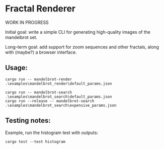 # Fractal Renderer

WORK IN PROGRESS

Initial goal:  write a simple CLI for generating high-quality images of the mandelbrot set.

Long-term goal:  add support for zoom sequences and other fractals, along with (maybe?) a browser interface.

## Usage:

```
cargo run -- mandelbrot-render .\examples\mandelbrot_render\default_params.json
```

```
cargo run -- mandelbrot-search .\examples\mandelbrot_search\default_params.json
cargo run --release -- mandelbrot-search .\examples\mandelbrot_search\expensive_params.json
```

## Testing notes:

Example, run the histogram test with outputs:
```
cargo test --test histogram
```